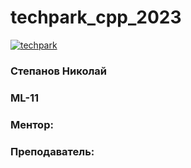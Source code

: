 # techpark_cpp_2023

[![techpark](https://github.com/KodKio/techpark_cpp_2023/actions/workflows/ci.yml/badge.svg)](https://github.com/KodKio/techpark_cpp_2023/actions/workflows/ci.yml)

### Степанов Николай
### ML-11
### Ментор: 
### Преподаватель: